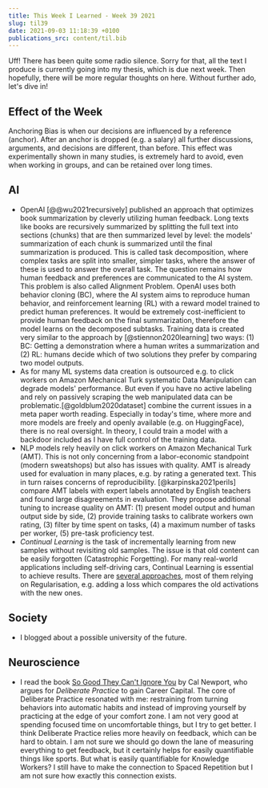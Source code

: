 ```yaml
---
title: This Week I Learned - Week 39 2021
slug: til39
date: 2021-09-03 11:18:39 +0100
publications_src: content/til.bib
--- 
```


Uff! There has been quite some radio silence. Sorry for that, all the text I produce is currently going into my thesis, which is due next week. Then hopefully, there will be more regular thoughts on here. 
Without further ado, let's dive in!

## Effect of the Week
Anchoring Bias is when our decisions are influenced by a reference (anchor). After an anchor is dropped (e.g. a salary) all further discussions, arguments, and decisions are different, than before. This effect was experimentally shown in many studies, is extremely hard to avoid, even when working in groups, and can be retained over long times. 

## AI
* OpenAI [@@wu2021recursively] published an approach that optimizes book summarization by cleverly utilizing human feedback. Long texts like books are recursively summarized by splitting the full text into sections (chunks) that are then summarized level by level: the models' summarization of each chunk is summarized until the final summarization is produced. This is called task decomposition, where complex tasks are split into smaller, simpler tasks, where the answer of these is used to answer the overall task. 
The question remains how human feedback and preferences are communicated to the AI system. This problem is also called Alignment Problem. OpenAI uses both behavior cloning (BC), where the AI system aims to reproduce human behavior, and reinforcement learning (RL) with a reward model trained to predict human preferences.
It would be extremely cost-inefficient to provide human feedback on the final summarization, therefore the model learns on the decomposed subtasks. Training data is created very similar to the approach by [@stiennon2020learning] two ways: (1) BC: Getting a demonstration where a human writes a summarization and (2) RL: humans decide which of two solutions they prefer by comparing two model outputs.
* As for many ML systems data creation is outsourced e.g. to click workers on Amazon Mechanical Turk systematic Data Manipulation can degrade models' performance. But even if you have no active labeling and rely on passively scraping the web manipulated data can be problematic.[@goldblum2020dataset] combine the current issues in a meta paper worth reading. Especially in today's time, where more and more models are freely and openly available (e.g. on HuggingFace), there is no real oversight. In theory, I could train a model with a backdoor included as I have full control of the training data.
* NLP models rely heavily on click workers on Amazon Mechanical Turk (AMT). This is not only concerning from a labor-economic standpoint (modern sweatshops) but also has issues with quality. AMT is already used for evaluation in many places, e.g. by rating a generated text. This in turn raises concerns of reproducibility. [@karpinska2021perils] compare AMT labels with expert labels annotated by English teachers and found large disagreements in evaluation. They propose additional tuning to increase quality on AMT: (1) present model output and human output side by side, (2) provide training tasks to calibrate workers own rating, (3) filter by time spent on tasks, (4) a maximum number of tasks per worker, (5) pre-task proficiency test.
* *Continual Learning* is the task of incrementally learning from new samples without revisiting old samples. The issue is that old content can be easily forgotten (Catastrophic Forgetting). For many real-world applications including self-driving cars, Continual Learning is essential to achieve results. There are [several approaches](https://medium.com/just-ai/why-should-you-know-about-continual-learning-8bf3bd67e605), most of them relying on Regularisation, e.g. adding a loss which compares the old activations with the new ones.


## Society
* I blogged about a possible university of the future. 

## Neuroscience
* I read the book [So Good They Can't Ignore You](https://www.goodreads.com/book/show/13525945-so-good-they-can-t-ignore-you?ac=1&from_search=true&qid=vY4AptCJiI&rank=1) by Cal Newport, who argues for *Deliberate Practice* to gain Career Capital. The core of Deliberate Practice resonated with me: restraining from turning behaviors into automatic habits and instead of improving yourself by practicing at the edge of your comfort zone. I am not very good at spending focused time on uncomfortable things, but I try to get better. I think Deliberate Practice relies more heavily on feedback, which can be hard to obtain. I am not sure we should go down the lane of measuring everything to get feedback, but it certainly helps for easily quantifiable things like sports. But what is easily quantifiable for Knowledge Workers? I still have to make the connection to Spaced Repetition but I am not sure how exactly this connection exists.